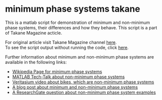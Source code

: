 # minimum phase systems takane
This is a matlab script for demonstration of minimum and non-minimum phase systems, their differences and how they behave. This script is a part of Takane Magazine acticle.

For original article visit Takane Magazine channel [here]().\
To see the script output without running the code, click [here](https://htmlpreview.github.io/?https://github.com/siavash1999/minimum-phase-systems-takane/blob/main/html/minimum_phase.html).

Further information about minimum and non-minimum phase systems are available in the following links:
- [Wikipedia Page for minimum phase systems](https://en.wikipedia.org/wiki/Minimum_phase)
- [MATLAB Tech-Talk about non-minimum phase systems](https://www.youtube.com/watch?v=jGEkmDRsq_M&ab_channel=MATLAB)
- [Veritasium video about bikes, which are non-minimum phase systems](https://youtu.be/9cNmUNHSBac)
- [A blog post about minimum and non-minimum phase systems](https://ealizadeh.com/blog/non-minimum-phase-systems)
- [A ResearchGate question about non-minimum phase system examples](https://www.researchgate.net/post/Can_anyone_please_tell_me_of_a_practical_and_simple_example_of_a_non-minimum_phase_system_and_explain_its_cause_in_an_intuitive_way)
